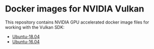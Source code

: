 # Docker images for NVIDIA Vulkan

This repository contains NVIDIA GPU accelerated docker image files for working with the Vulkan SDK:
- [Ubuntu-18.04](./ubuntu/bionic/vulkan-base/)
- [Ubuntu-16.04](./ubuntu/xenial/vulkan-base/)

